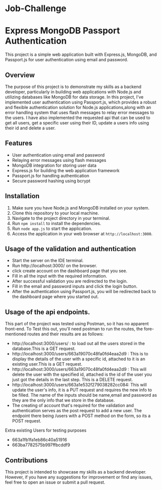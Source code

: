 # Job-Challenge

# Express MongoDB Passport Authentication

This project is a simple web application built with Express.js, MongoDB, and Passport.js for user authentication using email and password.

## Overview

The purpose of this project is to demonstrate my skills as a backend developer, particularly in building web applications with Node.js and utilizing databases like MongoDB for data storage. In this project, I've implemented user authentication using Passport.js, which provides a robust and flexible authentication solution for Node.js applications,along with an error handling system that uses flash messages to relay error messages to the users. I have also implemented the requested api that can be used to get all users, get a specific user using their ID, update a users info using their id and delete a user.

## Features

- User authentication using email and password
- Relaying error messages using flash messages
- MongoDB integration for storing user data
- Express.js for building the web application framework
- Passport.js for handling authentication
- Secure password hashing using bcrypt

## Installation

1. Make sure you have Node.js and MongoDB installed on your system.
2. Clone this repository to your local machine.
3. Navigate to the project directory in your terminal.
4. Run `npm install` to install the dependencies.
6. Run `node app.js` to start the application.
7. Access the application in your web browser at `http://localhost:3000`.

## Usage of the validation and authentication

- Start the server on the IDE terminal.
- Run http://localhost:3000/ on the browser. 
- click create account on the dashboard page that you see.
- Fill in all the input with the required information.
- After successful validation you are redirected to the login.
- Fill in the email and password inputs and click the login button.
- After the authentication using Passport.js, you will be redirected back to the dashboard page where you started out.

## Usage of the api endpoints.
This part of the project was tested using Postman, so it has no apparent front-end. 
To Test this out, you'll need postman to run the routes, the fore-mentioned routes and their results are as follows:
- http://localhost:3000/users/ : to load out all the users stored in the database.This is a GET request.
- http://localhost:3000/users/663a19070c48fa0fd4eaa2d9 : This is to display the details of the user with a specific id, attached to it is an existing user.This is a GET request.
- http://localhost:3000/users/663a19070c48fa0fd4eaa2d9 : This will delete the user with the specified id, attached is the id of the user you just got the details in the last step. 
  This is a DELETE request.
-  http://localhost:3000/users/663a1e532f279038282cc084: This will update the user's info, it is a PUT request and requires the new info to be filled. The name of the inputs 
   should be name,email and password as they are the only info that we store in the database.
-  The creating of account that's required for the validation and authentication serves as the post request to add a new user. The endpoint there being /users with a POST method 
   on the form, so its a POST request.

  Extra existing Users for testing purposes
  - 663a1fb1fa1eb86c40a51916
  - 663ba7782575b997ffbcddf9

    
## Contributions

This project is intended to showcase my skills as a backend developer. However, if you have any suggestions for improvement or find any issues, feel free to open an issue or submit a pull request.

